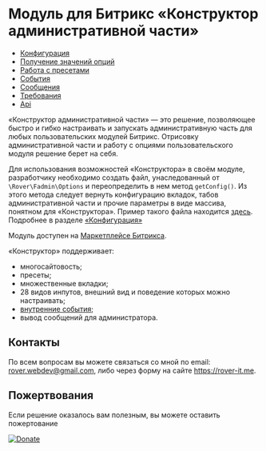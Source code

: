 # Модуль для Битрикс «Конструктор административной части»
* [Конфигурация](./doc/config.md)
* [Получение значений опций](./doc/options.md)
* [Работа с пресетами](./doc/presets.md)
* [События](./doc/events.md)
* [Сообщения](./doc/messages.md)
* [Требования](./doc/requirements.md)
* [Api](./doc/api.md)

«Конструктор административной части» — это решение, позволяющее быстро и гибко настраивать и запускать административную часть для любых пользовательских модулей Битрикс. Отрисовку административной части и работу с опциями пользовательского модуля решение берет на себя. 

Для использования возможностей «Конструктора» в своём модуле, разработчику необходимо создать файл, унаследованный от `\Rover\Fadmin\Options` и переопределить в нем метод `getConfig()`. Из этого метода следует вернуть конфигурацию вкладок, табов административной части и прочие параметры в виде массива, понятном для «Конструктора». Пример такого файла находится [здесь](./lib/testoptions.php). Подробнее в разделе [«Конфигурация»](./doc/config.md)

Модуль доступен на [Маркетплейсе Битрикса](https://marketplace.1c-bitrix.ru/solutions/rover.fadmin/).

«Конструктор» поддерживает:
* многосайтовость;
* пресеты;
* множественные вкладки;
* 28 видов инпутов, внешний вид и поведение которых можно настраивать;
* [внутренние события](./doc/events.md);
* вывод сообщений для администратора.

## Контакты
По всем вопросам вы можете связаться со мной по email: rover.webdev@gmail.com, либо через форму на сайте https://rover-it.me.

## Пожертвования
Если решение оказалось вам полезным, вы можете оставить пожертование

[![Donate](https://img.shields.io/badge/Donate-PayPal-green.svg)](https://www.paypal.com/cgi-bin/webscr?cmd=_s-xclick&hosted_button_id=2STAMDSM7E3BG)